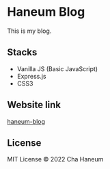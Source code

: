 # Haneum Blog
This is my blog.

## Stacks
- Vanilla JS (Basic JavaScript)
- Express.js
- CSS3

## Website link
[haneum-blog](https://haneum-blog.vercel.app)

## License
MIT License &copy; 2022 Cha Haneum
